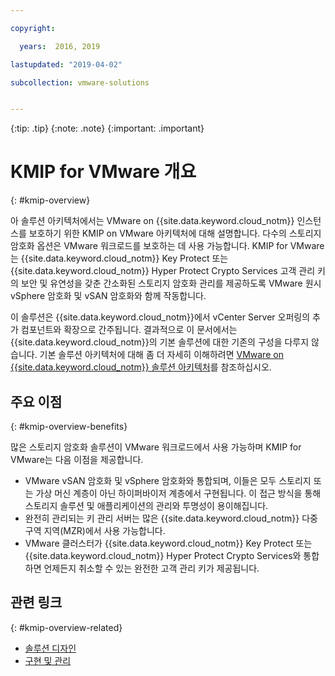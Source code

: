 ```yaml
---

copyright:

  years:  2016, 2019

lastupdated: "2019-04-02"

subcollection: vmware-solutions


---
```


{:tip: .tip}
{:note: .note}
{:important: .important}

# KMIP for VMware 개요
{: #kmip-overview}

아 솔루션 아키텍처에서는 VMware on {{site.data.keyword.cloud_notm}} 인스턴스를 보호하기 위한 KMIP on VMware 아키텍처에 대해 설명합니다. 다수의 스토리지 암호화 옵션은 VMware 워크로드를 보호하는 데 사용 가능합니다. KMIP for VMware는 {{site.data.keyword.cloud_notm}} Key Protect 또는 {{site.data.keyword.cloud_notm}} Hyper Protect Crypto Services 고객 관리 키의 보안 및 유연성을 갖춘 간소화된 스토리지 암호화 관리를 제공하도록 VMware 원시 vSphere 암호화 및 vSAN 암호화와 함께 작동합니다.

이 솔루션은 {{site.data.keyword.cloud_notm}}에서 vCenter Server 오퍼링의 추가 컴포넌트와 확장으로 간주됩니다. 결과적으로 이 문서에서는 {{site.data.keyword.cloud_notm}}의 기본 솔루션에 대한 기존의 구성을 다루지 않습니다. 기본 솔루션 아키텍처에 대해 좀 더 자세히 이해하려면 [VMware on {{site.data.keyword.cloud_notm}} 솔루션 아키텍처](/docs/services/vmwaresolutions/archiref/solution?topic=vmware-solutions-solution_overview)를 참조하십시오.

## 주요 이점
{: #kmip-overview-benefits}

많은 스토리지 암호화 솔루션이 VMware 워크로드에서 사용 가능하며 KMIP for VMware는 다음 이점을 제공합니다.

* VMware vSAN 암호화 및 vSphere 암호화와 통합되며, 이들은 모두 스토리지 또는 가상 머신 계층이 아닌 하이퍼바이저 계층에서 구현됩니다. 이 접근 방식을 통해 스토리지 솔루션 및 애플리케이션의 관리와 투명성이 용이해집니다.
* 완전히 관리되는 키 관리 서버는 많은 {{site.data.keyword.cloud_notm}} 다중 구역 지역(MZR)에서 사용 가능합니다.
* VMware 클러스터가 {{site.data.keyword.cloud_notm}} Key Protect 또는 {{site.data.keyword.cloud_notm}} Hyper Protect Crypto Services와 통합하면 언제든지 취소할 수 있는 완전한 고객 관리 키가 제공됩니다.

## 관련 링크
{: #kmip-overview-related}

* [솔루션 디자인](/docs/services/vmwaresolutions/archiref/kmip?topic=vmware-solutions-kmip-design)
* [구현 및 관리](/docs/services/vmwaresolutions/archiref/kmip?topic=vmware-solutions-kmip-implementation)
